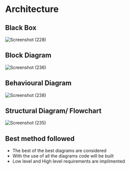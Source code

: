 # Architecture

## Black Box

![Screenshot (228)](https://user-images.githubusercontent.com/42509490/155834819-0c1687c7-6275-4996-bb24-75e96938209d.png)

## Block Diagram

![Screenshot (236)](https://user-images.githubusercontent.com/42509490/155855066-98dbbd85-6947-4f2e-944c-56c239688da8.png)

## Behavioural Diagram

![Screenshot (238)](https://user-images.githubusercontent.com/42509490/155856818-2d1176be-76cd-4286-b45a-87f9351686cf.png)

## Structural Diagram/ Flowchart

![Screenshot (235)](https://user-images.githubusercontent.com/42509490/155854412-a949ab20-b0ad-4bfd-8742-4a0124acacc9.png)

## Best method followed

* The best of the best diagrams are considered
* With the use of all the diagrams code will be built
* Low level and High level requirements are implimented
